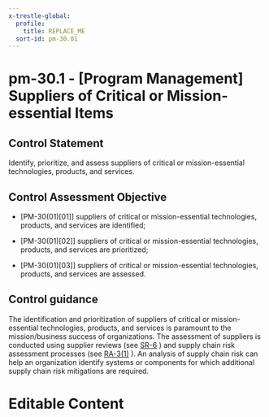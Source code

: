 ```yaml
---
x-trestle-global:
  profile:
    title: REPLACE_ME
  sort-id: pm-30.01
---
```


# pm-30.1 - \[Program Management\] Suppliers of Critical or Mission-essential Items

## Control Statement

Identify, prioritize, and assess suppliers of critical or mission-essential technologies, products, and services.

## Control Assessment Objective

- \[PM-30(01)[01]\] suppliers of critical or mission-essential technologies, products, and services are identified;

- \[PM-30(01)[02]\] suppliers of critical or mission-essential technologies, products, and services are prioritized;

- \[PM-30(01)[03]\] suppliers of critical or mission-essential technologies, products, and services are assessed.

## Control guidance

The identification and prioritization of suppliers of critical or mission-essential technologies, products, and services is paramount to the mission/business success of organizations. The assessment of suppliers is conducted using supplier reviews (see [SR-6](#sr-6) ) and supply chain risk assessment processes (see [RA-3(1)](#ra-3.1) ). An analysis of supply chain risk can help an organization identify systems or components for which additional supply chain risk mitigations are required.

# Editable Content

<!-- Make additions and edits below -->
<!-- The above represents the contents of the control as received by the profile, prior to additions. -->
<!-- If the profile makes additions to the control, they will appear below. -->
<!-- The above markdown may not be edited but you may edit the content below, and/or introduce new additions to be made by the profile. -->
<!-- If there is a yaml header at the top, parameter values may be edited. Use --set-parameters to incorporate the changes during assembly. -->
<!-- The content here will then replace what is in the profile for this control, after running profile-assemble. -->
<!-- The current profile has no added parts for this control, but you may add new ones here. -->
<!-- Each addition must have a heading either of the form ## Control my_addition_name -->
<!-- or ## Part a. (where the a. refers to one of the control statement labels.) -->
<!-- "## Control" parts are new parts added after the statement part. -->
<!-- "## Part" parts are new parts added into the top-level statement part with that label. -->
<!-- Subparts may be added with nested hash levels of the form ### My Subpart Name -->
<!-- underneath the parent ## Control or ## Part being added -->
<!-- See https://ibm.github.io/compliance-trestle/tutorials/ssp_profile_catalog_authoring/ssp_profile_catalog_authoring for guidance. -->
